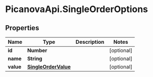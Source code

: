 # PicanovaApi.SingleOrderOptions

## Properties
Name | Type | Description | Notes
------------ | ------------- | ------------- | -------------
**id** | **Number** |  | [optional] 
**name** | **String** |  | [optional] 
**value** | [**SingleOrderValue**](SingleOrderValue.md) |  | [optional] 


